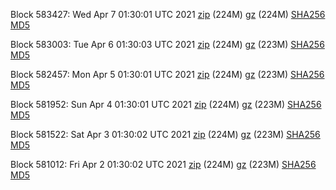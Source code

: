 Block 583427: Wed Apr  7 01:30:01 UTC 2021 [zip](https://files.01coin.io/mainnet/2021-04-07/bootstrap.dat.zip) (224M) [gz](https://files.01coin.io/mainnet/2021-04-07/bootstrap.dat.tar.gz) (224M) [SHA256](https://files.01coin.io/mainnet/2021-04-07/sha256.txt) [MD5](https://files.01coin.io/mainnet/2021-04-07/md5.txt)

Block 583003: Tue Apr  6 01:30:03 UTC 2021 [zip](https://files.01coin.io/mainnet/2021-04-06/bootstrap.dat.zip) (224M) [gz](https://files.01coin.io/mainnet/2021-04-06/bootstrap.dat.tar.gz) (223M) [SHA256](https://files.01coin.io/mainnet/2021-04-06/sha256.txt) [MD5](https://files.01coin.io/mainnet/2021-04-06/md5.txt)

Block 582457: Mon Apr  5 01:30:01 UTC 2021 [zip](https://files.01coin.io/mainnet/2021-04-05/bootstrap.dat.zip) (224M) [gz](https://files.01coin.io/mainnet/2021-04-05/bootstrap.dat.tar.gz) (223M) [SHA256](https://files.01coin.io/mainnet/2021-04-05/sha256.txt) [MD5](https://files.01coin.io/mainnet/2021-04-05/md5.txt)

Block 581952: Sun Apr  4 01:30:01 UTC 2021 [zip](https://files.01coin.io/mainnet/2021-04-04/bootstrap.dat.zip) (224M) [gz](https://files.01coin.io/mainnet/2021-04-04/bootstrap.dat.tar.gz) (223M) [SHA256](https://files.01coin.io/mainnet/2021-04-04/sha256.txt) [MD5](https://files.01coin.io/mainnet/2021-04-04/md5.txt)

Block 581522: Sat Apr  3 01:30:02 UTC 2021 [zip](https://files.01coin.io/mainnet/2021-04-03/bootstrap.dat.zip) (224M) [gz](https://files.01coin.io/mainnet/2021-04-03/bootstrap.dat.tar.gz) (223M) [SHA256](https://files.01coin.io/mainnet/2021-04-03/sha256.txt) [MD5](https://files.01coin.io/mainnet/2021-04-03/md5.txt)

Block 581012: Fri Apr  2 01:30:02 UTC 2021 [zip](https://files.01coin.io/mainnet/2021-04-02/bootstrap.dat.zip) (224M) [gz](https://files.01coin.io/mainnet/2021-04-02/bootstrap.dat.tar.gz) (223M) [SHA256](https://files.01coin.io/mainnet/2021-04-02/sha256.txt) [MD5](https://files.01coin.io/mainnet/2021-04-02/md5.txt)
